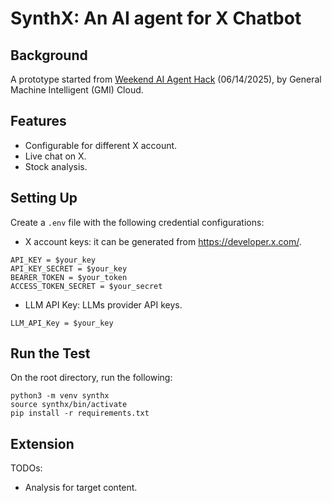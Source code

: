 # SynthX: An AI agent for X Chatbot
## Background

A prototype started from [Weekend AI Agent Hack](https://lu.ma/fjs446ye?tk=WePHyw) (06/14/2025), by General Machine Intelligent (GMI) Cloud.

## Features
- Configurable for different X account.
- Live chat on X.
- Stock analysis.

## Setting Up

Create a `.env` file with the following credential configurations:

- X account keys: it can be generated from https://developer.x.com/.
``` 
API_KEY = $your_key
API_KEY_SECRET = $your_key
BEARER_TOKEN = $your_token
ACCESS_TOKEN_SECRET = $your_secret
```
- LLM API Key: LLMs provider API keys.
```
LLM_API_Key = $your_key
```


## Run the Test

On the root directory, run the following:
```
python3 -m venv synthx
source synthx/bin/activate
pip install -r requirements.txt
```

## Extension 

TODOs:
- Analysis for target content.
